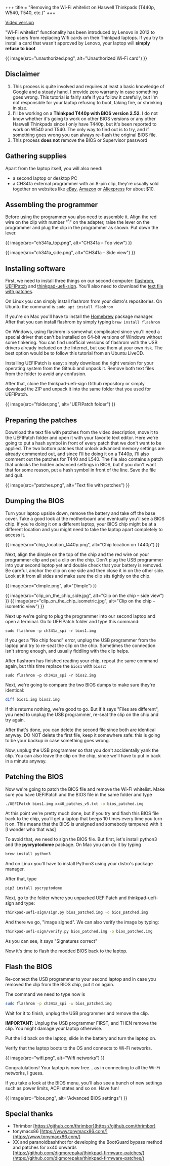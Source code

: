 +++
title = "Removing the Wi-Fi whitelist on Haswell Thinkpads (T440p, W540, T540, etc.)"
+++

[Video version](https://www.youtube.com/watch?v=ce7kqUEccUM)

"Wi-Fi whitelist" functionality has been introduced by Lenovo in 2012 to keep users from replacing Wifi cards on their Thinkpad laptops. If you try to install a card that wasn't approved by Lenovo, your laptop will **simply refuse to boot**


{{ image(src="unauthorized.png", alt="Unauthorized Wi-Fi card") }}

## Disclaimer
1. This process is quite involved and requires at least a basic knowledge of Google and a steady hand. I provide zero warranty in case something goes wrong. This tutorial is fairly safe if you follow it carefully, but I'm not responsible for your laptop refusing to boot, taking fire, or shrinking in size.
2. I'll be working on a **Thinkpad T440p with BIOS version 2.52**. I do not know whether it's going to work on other BIOS versions or any other Haswell Thinkpads since I only have T440p, but it's been reported to work on W540 and T540. The only way to find out is to try, and if something goes wrong you can always re-flash the original BIOS file.
3. This process **does not** remove the BIOS or Supervisor password

## Gathering supplies
Apart from the laptop itself, you will also need:

- a second laptop or desktop PC
- a CH341a external programmer with an 8-pin clip, they're usually sold together on websites like [eBay](https://www.ebay.com/itm/EEPROM-BIOS-USB-Programmer-CH341A-SOIC8-Clip-1-8V-Adapter-SOIC8-Adapter/264715247642?hash=item3da242201a:g:JlYAAOSwpSlekDy~), [Amazon](https://www.amazon.com/Organizer-Socket-Adpter-Programmer-CH341A/dp/B07R5LPTYM/ref=sr_1_1?dchild=1&keywords=ch341a&qid=1592406898&sr=8-1) or [Aliexpress](https://www.aliexpress.com/item/32793476447.html?spm=a2g0o.productlist.0.0.2b689f58oUwIIz&algo_pvid=7552baef-b508-474c-be4a-4d317c72faac&algo_expid=7552baef-b508-474c-be4a-4d317c72faac-0&btsid=0b0a187915924069316147306e79d4&ws_ab_test=searchweb0_0,searchweb201602_,searchweb201603_) for about $10.

## Assembling the programmer
Before using the programmer you also need to assemble it. Align the red wire on the clip with number "1" on the adapter, raise the lever on the programmer and plug the clip in the programmer as shown. Put down the lever.

{{ image(src="ch341a_top.png", alt="CH341a – Top view") }}

{{ image(src="ch341a_side.png", alt="CH341a – Side view") }}

## Installing software

First, we need to install three things on our second computer: [flashrom](https://flashrom.org/Flashrom), [UEFIPatch](https://github.com/LongSoft/UEFITool/releases) and [thinkpad-uefi-sign](https://github.com/thrimbor/thinkpad-uefi-sign). You'll also need to download the [text file with patches](https://pastebin.com/TZYnnmY8).

On Linux you can simply install flashrom from your distro's repositories. On Ubuntu the command is `sudo apt install flashrom`

If you're on Mac you'll have to install the [Homebrew](https://brew.sh/) package manager. After that you can install flashrom by simply typing `brew install flashrom`

On Windows, using flashrom is somewhat complicated since you'll need a special driver that can't be installed on 64-bit versions of Windows without some tinkering. You can find unofficial versions of flashrom with the USB drivers already included on the Internet, but use them at your own risk. The best option would be to follow this tutorial from an Ubuntu LiveCD.

Installing UEFIPatch is easy: simply download the right version for your operating system from the Github and unpack it. Remove both text files from the folder to avoid any confusion.

After that, clone the thinkpad-uefi-sign Github repository or simply download the ZIP and unpack it into the same folder that you used for UEFIPatch.

{{ image(src="folder.png", alt="UEFIPatch folder") }}

## Preparing the patches
Download the text file with patches from the video description, move it to the UEFIPatch folder and open it with your favorite text editor. Here we're going to put a hash symbol in front of every patch that we don't want to be applied. The two bottom patches that unlock advanced memory settings are already commented out, and since I'll be doing it on a T440p, I'll also comment out the patches for T440 and L540. The file also contains a patch that unlocks the hidden advanced settings in BIOS, but if you don't want that for some reason, put a hash symbol in front of the line. Save the file and quit.

{{ image(src="patches.png", alt="Text file with patches") }}

## Dumping the BIOS

Turn your laptop upside down, remove the battery and take off the base cover. Take a good look at the motherboard and eventually you'll see a BIOS chip. If you're doing it on a different laptop, your BIOS chip might be at a different location and you might need to take the laptop apart completely to access it.

{{ image(src="chip_location_t440p.png", alt="Chip location on T440p") }}

Next, align the dimple on the top of the chip and the red wire on your programmer clip and put a clip on the chip. Don't plug the USB programmer into your second laptop yet and double check that your battery is removed. Be careful, anchor the clip on one side and then close it in on the other side. Look at it from all sides and make sure the clip sits tightly on the chip.

{{ image(src="dimple.png", alt="Dimple") }}

{{ image(src="clip_on_the_chip_side.jpg", alt="Clip on the chip – side view") }}
{{ image(src="clip_on_the_chip_isometric.jpg", alt="Clip on the chip – isometric view") }}


Next up we're going to plug the programmer into our second laptop and open a terminal. Go to UEFIPatch folder and type this command:
```
sudo flashrom -p ch341a_spi -r bios1.img
```
If you get a "No chip found" error, unplug the USB programmer from the laptop and try to re-seat the clip on the chip. Sometimes the connection isn't strong enough, and usually fiddling with the clip helps.

After flashrom has finished reading your chip, repeat the same command again, but this time replace the `bios1` with `bios2`:

```
sudo flashrom -p ch341a_spi -r bios2.img
```

Next, we're going to compare the two BIOS dumps to make sure they're identical:

```bash
diff bios1.img bios2.img
```

If this returns nothing, we're good to go. But if it says "Files are different", you need to unplug the USB programmer, re-seat the clip on the chip and try again.

After that's done, you can delete the second file since both  are identical anyway. DO NOT delete the first file, keep it somewhere safe: this is going to be your backup in case something goes wrong.

Now, unplug the USB programmer so that you don't accidentally yank the clip. You can also leave the clip on the chip, since we'll have to put in back in a minute anyway.

## Patching the BIOS

Now we're going to patch the BIOS file and remove the Wi-Fi whitelist. Make sure you have UEFIPatch and the BIOS file in the same folder and type

```bash
./UEFIPatch bios1.img xx40_patches_v5.txt -o bios_patched.img
```

At this point we're pretty much done, but if you try and flash this BIOS file back to the chip, you'll get a laptop that beeps 10 times every time you turn it on. This means that the BIOS is unsigned and somebody tampered with it [I wonder who that was]

To avoid that, we need to sign the BIOS file. But first, let's install python3 and the **pycryptodome** package. On Mac you can do it by typing

```bash
brew install python3
```

And on Linux you'll have to install Python3 using your distro's package manager.

After that, type

```bash
pip3 install pycryptodome
```

Next, go to the folder where you unpacked UEFIPatch and thinkpad-uefi-sign and type:

```bash
thinkpad-uefi-sign/sign.py bios_patched.img -o bios_patched.img
```

And there we go, "image signed". We can also verify the image by typing:

```bash
thinkpad-uefi-sign/verify.py bios_patched.img -o bios_patched.img
```

As you can see, it says "Signatures correct"

Now it's time to flash the modded BIOS back to the laptop.

## Flash the BIOS

Re-connect the USB programmer to your second laptop and in case you removed the clip from the BIOS chip, put it on again.

The command we need to type now is

```bash
sudo flashrom -p ch341a_spi -w bios_patched.img
```

Wait for it to finish, unplug the USB programmer and remove the clip.

**IMPORTANT**: Unplug the USB programmer FIRST, and THEN remove the clip. You might damage your laptop otherwise.

Put the lid back on the laptop, slide in the battery and turn the laptop on.

Verify that the laptop boots to the OS and connects to Wi-Fi networks.

{{ image(src="wifi.png", alt="Wifi networks") }}

Congratulations! Your laptop is now free... as in connecting to all the Wi-Fi networks, I guess.

If you take a look at the BIOS menu, you'll also see a bunch of new settings such as power limits, ACPI states and so on. Have fun!


{{ image(src="bios.png", alt="Advanced BIOS settings") }}

## Special thanks
* Thrimbor [https://github.com/thrimbor](https://github.com/thrimbor)
* tonymacx86 [https://www.tonymacx86.com/](https://www.tonymacx86.com/)
* XX and paranoidbashthot for developing the BootGuard bypass method and patches for xx40 onwards [https://github.com/digmorepaka/thinkpad-firmware-patches/](https://github.com/digmorepaka/thinkpad-firmware-patches/)
